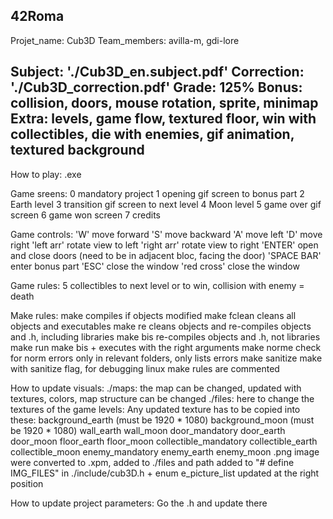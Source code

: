42Roma
--------------------------------------------------------------------------------------------------------------------------------
Projet_name:    Cub3D
Team_members:   avilla-m, gdi-lore

Subject:        './Cub3D_en.subject.pdf'
Correction:     './Cub3D_correction.pdf'
Grade:          125%
Bonus:          collision, doors, mouse rotation, sprite, minimap
Extra:          levels, game flow, textured floor, win with collectibles, die with enemies, gif animation, textured background
--------------------------------------------------------------------------------------------------------------------------------

How to play:    .exe

Game sreens:    0           mandatory project
                1           opening gif screen to bonus part
                2           Earth level
                3           transition gif screen to next level
                4           Moon level
                5           game over gif screen
                6           game won screen
                7           credits

Game controls:  'W'         move forward
                'S'         move backward
                'A'         move left
                'D'         move right
                'left arr'  rotate view to left
                'right arr' rotate view to right
                'ENTER'     open and close doors (need to be in adjacent bloc, facing the door)
                'SPACE BAR' enter bonus part
                'ESC'       close the window
                'red cross' close the window

Game rules:     5 collectibles to next level or to win, collision with enemy = death

Make rules:     make            compiles if objects modified
                make fclean     cleans all objects and executables
                make re         cleans objects and re-compiles objects and .h, including libraries
                make bis        re-compiles objects and .h, not libraries
                make run        make bis + executes with the right arguments
                make norme      check for norm errors only in relevant folders, only lists errors
                make sanitize   make with sanitize flag, for debugging
                linux make rules are commented

How to update visuals:
./maps:         the map can be changed, updated with textures, colors, map structure can be changed
./files:        here to change the textures of the game levels:
                Any updated texture has to be copied into these:
                background_earth (must be 1920 * 1080)
                background_moon (must be 1920 * 1080)
                wall_earth
                wall_moon
                door_mandatory
                door_earth
                door_moon
                floor_earth
                floor_moon
                collectible_mandatory
                collectible_earth
                collectible_moon
                enemy_mandatory
                enemy_earth
                enemy_moon
                .png image were converted to .xpm, added to ./files and path added to "# define IMG_FILES" in ./include/cub3D.h + enum e_picture_list updated at the right position

How to update project parameters:
                Go the .h and update there
